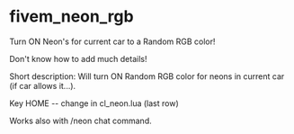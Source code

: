# fivem_neon_rgb
Turn ON Neon's for current car to a Random RGB color!

Don't know how to add much details!

Short description: Will turn ON Random RGB color for neons in current car (if car allows it...).

Key HOME -- change in cl_neon.lua (last row)

Works also with /neon chat command.
